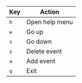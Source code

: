 | Key          | Action         |
| ------------ | -------------- |
| <kbd>h</kbd> | Open help menu |
| <kbd>w</kbd> | Go up          |
| <kbd>s</kbd> | Go down        |
| <kbd>z</kbd> | Delete event   |
| <kbd>a</kbd> | Add event      |
| <kbd>q</kbd> | Exit           |
